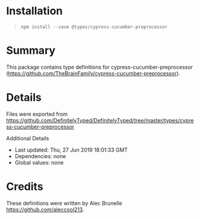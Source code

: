 # Installation
> `npm install --save @types/cypress-cucumber-preprocessor`

# Summary
This package contains type definitions for cypress-cucumber-preprocessor (https://github.com/TheBrainFamily/cypress-cucumber-preprocessor).

# Details
Files were exported from https://github.com/DefinitelyTyped/DefinitelyTyped/tree/master/types/cypress-cucumber-preprocessor

Additional Details
 * Last updated: Thu, 27 Jun 2019 18:01:33 GMT
 * Dependencies: none
 * Global values: none

# Credits
These definitions were written by Alec Brunelle <https://github.com/aleccool213>.
